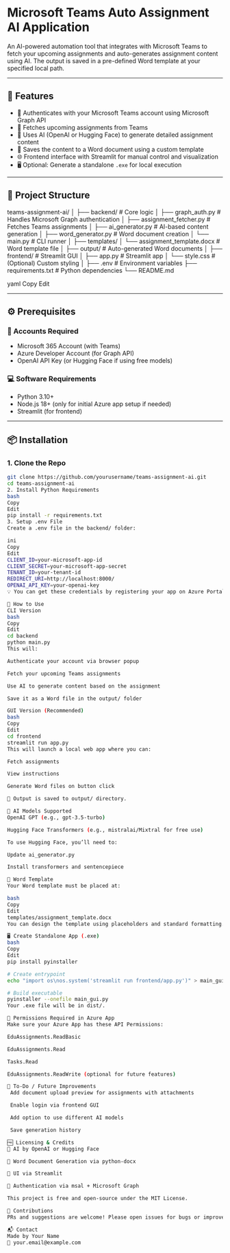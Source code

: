 # Microsoft Teams Auto Assignment AI Application

An AI-powered automation tool that integrates with Microsoft Teams to fetch your upcoming assignments and auto-generates assignment content using AI. The output is saved in a pre-defined Word template at your specified local path.

---

## 🚀 Features

- 🔐 Authenticates with your Microsoft Teams account using Microsoft Graph API
- 📅 Fetches upcoming assignments from Teams
- 🧠 Uses AI (OpenAI or Hugging Face) to generate detailed assignment content
- 📄 Saves the content to a Word document using a custom template
- 🌐 Frontend interface with Streamlit for manual control and visualization
- 🖥️ Optional: Generate a standalone `.exe` for local execution

---

## 📁 Project Structure

teams-assignment-ai/
│
├── backend/ # Core logic
│ ├── graph_auth.py # Handles Microsoft Graph authentication
│ ├── assignment_fetcher.py # Fetches Teams assignments
│ ├── ai_generator.py # AI-based content generation
│ ├── word_generator.py # Word document creation
│ └── main.py # CLI runner
│
├── templates/
│ └── assignment_template.docx # Word template file
│
├── output/ # Auto-generated Word documents
│
├── frontend/ # Streamlit GUI
│ ├── app.py # Streamlit app
│ └── style.css # (Optional) Custom styling
│
├── .env # Environment variables
├── requirements.txt # Python dependencies
└── README.md

yaml
Copy
Edit

---

## ⚙️ Prerequisites

### 🔑 Accounts Required
- Microsoft 365 Account (with Teams)
- Azure Developer Account (for Graph API)
- OpenAI API Key (or Hugging Face if using free models)

### 💻 Software Requirements
- Python 3.10+
- Node.js 18+ (only for initial Azure app setup if needed)
- Streamlit (for frontend)

---

## 📦 Installation

### 1. Clone the Repo
```bash
git clone https://github.com/yourusername/teams-assignment-ai.git
cd teams-assignment-ai
2. Install Python Requirements
bash
Copy
Edit
pip install -r requirements.txt
3. Setup .env File
Create a .env file in the backend/ folder:

ini
Copy
Edit
CLIENT_ID=your-microsoft-app-id
CLIENT_SECRET=your-microsoft-app-secret
TENANT_ID=your-tenant-id
REDIRECT_URI=http://localhost:8000/
OPENAI_API_KEY=your-openai-key
💡 You can get these credentials by registering your app on Azure Portal.

🧪 How to Use
CLI Version
bash
Copy
Edit
cd backend
python main.py
This will:

Authenticate your account via browser popup

Fetch your upcoming Teams assignments

Use AI to generate content based on the assignment

Save it as a Word file in the output/ folder

GUI Version (Recommended)
bash
Copy
Edit
cd frontend
streamlit run app.py
This will launch a local web app where you can:

Fetch assignments

View instructions

Generate Word files on button click

📂 Output is saved to output/ directory.

🧠 AI Models Supported
OpenAI GPT (e.g., gpt-3.5-turbo)

Hugging Face Transformers (e.g., mistralai/Mixtral for free use)

To use Hugging Face, you’ll need to:

Update ai_generator.py

Install transformers and sentencepiece

📄 Word Template
Your Word template must be placed at:

bash
Copy
Edit
templates/assignment_template.docx
You can design the template using placeholders and standard formatting.

🖥️ Create Standalone App (.exe)
bash
Copy
Edit
pip install pyinstaller

# Create entrypoint
echo "import os\nos.system('streamlit run frontend/app.py')" > main_gui.py

# Build executable
pyinstaller --onefile main_gui.py
Your .exe file will be in dist/.

🔐 Permissions Required in Azure App
Make sure your Azure App has these API Permissions:

EduAssignments.ReadBasic

EduAssignments.Read

Tasks.Read

EduAssignments.ReadWrite (optional for future features)

🧩 To-Do / Future Improvements
 Add document upload preview for assignments with attachments

 Enable login via frontend GUI

 Add option to use different AI models

 Save generation history

🆓 Licensing & Credits
🧠 AI by OpenAI or Hugging Face

🧾 Word Document Generation via python-docx

🎨 UI via Streamlit

🔐 Authentication via msal + Microsoft Graph

This project is free and open-source under the MIT License.

🤝 Contributions
PRs and suggestions are welcome! Please open issues for bugs or improvements.

📬 Contact
Made by Your Name
📧 your.email@example.com
